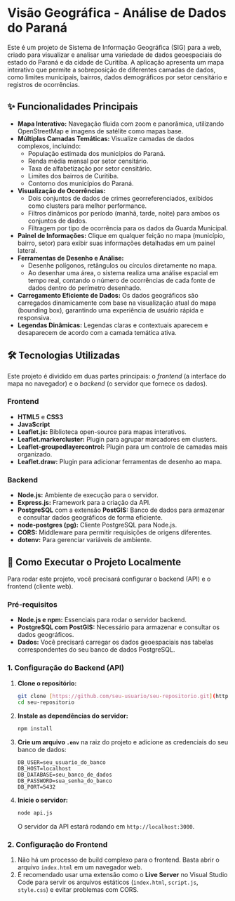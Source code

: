 # Visão Geográfica - Análise de Dados do Paraná

Este é um projeto de Sistema de Informação Geográfica (SIG) para a web, criado para visualizar e analisar uma variedade de dados geoespaciais do estado do Paraná e da cidade de Curitiba. A aplicação apresenta um mapa interativo que permite a sobreposição de diferentes camadas de dados, como limites municipais, bairros, dados demográficos por setor censitário e registros de ocorrências.

## ✨ Funcionalidades Principais

* **Mapa Interativo:** Navegação fluida com zoom e panorâmica, utilizando OpenStreetMap e imagens de satélite como mapas base.
* **Múltiplas Camadas Temáticas:** Visualize camadas de dados complexos, incluindo:
    * População estimada dos municípios do Paraná.
    * Renda média mensal por setor censitário.
    * Taxa de alfabetização por setor censitário.
    * Limites dos bairros de Curitiba.
    * Contorno dos municípios do Paraná.
* **Visualização de Ocorrências:**
    * Dois conjuntos de dados de crimes georreferenciados, exibidos como clusters para melhor performance.
    * Filtros dinâmicos por período (manhã, tarde, noite) para ambos os conjuntos de dados.
    * Filtragem por tipo de ocorrência para os dados da Guarda Municipal.
* **Painel de Informações:** Clique em qualquer feição no mapa (município, bairro, setor) para exibir suas informações detalhadas em um painel lateral.
* **Ferramentas de Desenho e Análise:**
    * Desenhe polígonos, retângulos ou círculos diretamente no mapa.
    * Ao desenhar uma área, o sistema realiza uma análise espacial em tempo real, contando o número de ocorrências de cada fonte de dados dentro do perímetro desenhado.
* **Carregamento Eficiente de Dados:** Os dados geográficos são carregados dinamicamente com base na visualização atual do mapa (bounding box), garantindo uma experiência de usuário rápida e responsiva.
* **Legendas Dinâmicas:** Legendas claras e contextuais aparecem e desaparecem de acordo com a camada temática ativa.

## 🛠️ Tecnologias Utilizadas

Este projeto é dividido em duas partes principais: o *frontend* (a interface do mapa no navegador) e o *backend* (o servidor que fornece os dados).

### **Frontend**

* **HTML5** e **CSS3**
* **JavaScript**
* **Leaflet.js:** Biblioteca open-source para mapas interativos.
* **Leaflet.markercluster:** Plugin para agrupar marcadores em clusters.
* **Leaflet-groupedlayercontrol:** Plugin para um controle de camadas mais organizado.
* **Leaflet.draw:** Plugin para adicionar ferramentas de desenho ao mapa.

### **Backend**

* **Node.js:** Ambiente de execução para o servidor.
* **Express.js:** Framework para a criação da API.
* **PostgreSQL** com a extensão **PostGIS:** Banco de dados para armazenar e consultar dados geográficos de forma eficiente.
* **node-postgres (pg):** Cliente PostgreSQL para Node.js.
* **CORS:** Middleware para permitir requisições de origens diferentes.
* **dotenv:** Para gerenciar variáveis de ambiente.

## 🚀 Como Executar o Projeto Localmente

Para rodar este projeto, você precisará configurar o backend (API) e o frontend (cliente web).

### **Pré-requisitos**

* **Node.js e npm:** Essenciais para rodar o servidor backend.
* **PostgreSQL com PostGIS:** Necessário para armazenar e consultar os dados geográficos.
* **Dados:** Você precisará carregar os dados geoespaciais nas tabelas correspondentes do seu banco de dados PostgreSQL.

### **1. Configuração do Backend (API)**

1.  **Clone o repositório:**
    ```bash
    git clone [https://github.com/seu-usuario/seu-repositorio.git](https://github.com/seu-usuario/seu-repositorio.git)
    cd seu-repositorio
    ```

2.  **Instale as dependências do servidor:**
    ```bash
    npm install
    ```

3.  **Crie um arquivo `.env`** na raiz do projeto e adicione as credenciais do seu banco de dados:
    ```.env
    DB_USER=seu_usuario_do_banco
    DB_HOST=localhost
    DB_DATABASE=seu_banco_de_dados
    DB_PASSWORD=sua_senha_do_banco
    DB_PORT=5432
    ```

4.  **Inicie o servidor:**
    ```bash
    node api.js
    ```
    O servidor da API estará rodando em `http://localhost:3000`.

### **2. Configuração do Frontend**

1.  Não há um processo de build complexo para o frontend. Basta abrir o arquivo `index.html` em um navegador web.
2.  É recomendado usar uma extensão como o **Live Server** no Visual Studio Code para servir os arquivos estáticos (`index.html`, `script.js`, `style.css`) e evitar problemas com CORS.

